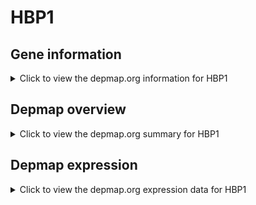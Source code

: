 <h1>HBP1</h1>

<h2>Gene information</h2>
<details>
  <summary>Click to view the depmap.org information for HBP1</summary>
  <iframe src="https://depmap.org/portal/gene/HBP1?tab=about" style="border:none;width:100%;height:800px"></iframe>
</details>

<h2>Depmap overview</h2>
<details>
  <summary>Click to view the depmap.org summary for HBP1</summary>
  <iframe src="https://depmap.org/portal/gene/HBP1?tab=overview" style="border:none;width:100%;height:800px"></iframe>
</details>

<h2>Depmap expression</h2>
<details>
  <summary>Click to view the depmap.org expression data for HBP1</summary>
  <iframe src="https://depmap.org/portal/gene/HBP1?tab=characterization" style="border:none;width:100%;height:800px"></iframe>
</details>


<!--
<h2>Reactome Pathway diagram</h2>
PNAME
-->


